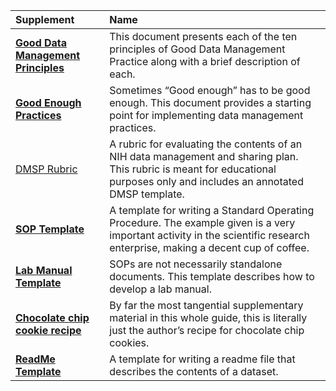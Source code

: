 | Supplement| Name |
| :---- | :---- | 
| **[Good Data Management Principles](https://docs.google.com/document/d/1dZeyt_6qnnvjfI9PEIXbhRK1ELhfG1NS9jlAn7mFEF0/edit?usp=sharing)** | This document presents each of the ten principles of Good Data Management Practice along with a brief description of each. |
| **[Good Enough Practices](https://docs.google.com/document/d/1RbdOQPJUMUKwMvxIgznEBr7_TT_MCGCCWQajCOdEJJY/edit?usp=sharing)** | Sometimes “Good enough” has to be good enough. This document provides a starting point for implementing data management practices. |
|[DMSP Rubric](https://zenodo.org/records/7710001)|A rubric for evaluating the contents of an NIH data management and sharing plan. This rubric is meant for educational purposes only and includes an annotated DMSP template. |
|**[SOP Template](https://docs.google.com/document/d/1ATWE-zzJoMjR9dumo_e3fOROabIrvRct/edit?usp=sharing&ouid=118445803869398413021&rtpof=true&sd=true)**| A template for writing a Standard Operating Procedure. The example given is a very important activity in the scientific research enterprise, making a decent cup of coffee.
|**[Lab Manual Template](https://docs.google.com/document/d/1kPYt2Jo_eI18PlkoMMqAe0McgZC44cad1ErI8CJbF10/edit?usp=drive_link)**| SOPs are not necessarily standalone documents. This template describes how to develop a lab manual.|
| **[Chocolate chip cookie recipe](https://docs.google.com/document/d/1aGvheTT4Di5d5pjcceO_ukUOWWrn4kpbkpeDLJp7I7U/edit?usp=sharing)** | By far the most tangential supplementary material in this whole guide, this is literally just the author’s recipe for chocolate chip cookies. |
| **[ReadMe Template](https://docs.google.com/document/d/15lOyAQZIkex0aySqZ4giNlXJ-lcN00-NMWGd1wjX5IE/edit?usp=sharing)** | A template for writing a readme file that describes the contents of a dataset. |

